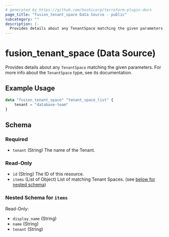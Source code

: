 ```yaml
---
# generated by https://github.com/hashicorp/terraform-plugin-docs
page_title: "fusion_tenant_space Data Source - public"
subcategory: ""
description: |-
  Provides details about any TenantSpace matching the given parameters. For more info about the TenantSpace type, see its documentation.
---
```


# fusion_tenant_space (Data Source)

Provides details about any `TenantSpace` matching the given parameters. For more info about the `TenantSpace` type, see its documentation.

## Example Usage

```terraform
data "fusion_tenant_space" "tenant_space_list" {
    tenant = "database-team"
}
```

<!-- schema generated by tfplugindocs -->
## Schema

### Required

- `tenant` (String) The name of the Tenant.

### Read-Only

- `id` (String) The ID of this resource.
- `items` (List of Object) List of matching Tenant Spaces. (see [below for nested schema](#nestedatt--items))

<a id="nestedatt--items"></a>
### Nested Schema for `items`

Read-Only:

- `display_name` (String)
- `name` (String)
- `tenant` (String)


